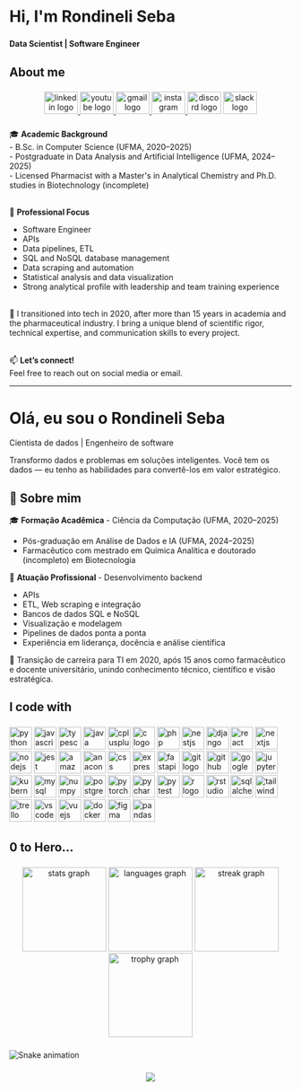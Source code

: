 <h1 align="left">Hi, I'm Rondineli Seba</h1>

###

<h4 align="left">Data Scientist | Software Engineer</h4>

###

<h2 align="left">About me</h2>

###

<div align="center">
  <a href="https://www.linkedin.com/in/rondineliseba" target="_blank">
    <img src="https://raw.githubusercontent.com/maurodesouza/profile-readme-generator/master/src/assets/icons/social/linkedin/default.svg" width="60" height="40" alt="linkedin logo" />
  </a>
  <a href="https://www.youtube.com/channel/UCKJ2jv7AQE9Kus3QvLT9Uzw" target="_blank">
    <img src="https://raw.githubusercontent.com/maurodesouza/profile-readme-generator/master/src/assets/icons/social/youtube/default.svg" width="60" height="40" alt="youtube logo" />
  </a>
  <a href="mailto:rondineli.seba@gmail.com" target="_blank">
    <img src="https://raw.githubusercontent.com/maurodesouza/profile-readme-generator/master/src/assets/icons/social/gmail/default.svg" width="60" height="40" alt="gmail logo" />
  </a>
  <a href="https://www.instagram.com/prof.rondiseba" target="_blank">
    <img src="https://raw.githubusercontent.com/maurodesouza/profile-readme-generator/master/src/assets/icons/social/instagram/default.svg" width="60" height="40" alt="instagram logo" />
  </a>
  <img src="https://raw.githubusercontent.com/maurodesouza/profile-readme-generator/master/src/assets/icons/social/discord/default.svg" width="60" height="40" alt="discord logo" />
  <img src="https://raw.githubusercontent.com/maurodesouza/profile-readme-generator/master/src/assets/icons/social/slack/default.svg" width="60" height="40" alt="slack logo" />
</div>

###

<p align="left">
  🎓 <b>Academic Background</b> <br>
  - B.Sc. in Computer Science (UFMA, 2020–2025) <br>
  - Postgraduate in Data Analysis and Artificial Intelligence (UFMA, 2024–2025) <br>
  - Licensed Pharmacist with a Master's in Analytical Chemistry and Ph.D. studies in Biotechnology (incomplete)<br><br>
  
  💼 <b>Professional Focus</b> <br>
  - Software Engineer<br>
  - APIs <br>
  - Data pipelines, ETL<br>
  - SQL and NoSQL database management <br>
  - Data scraping and automation <br>
  - Statistical analysis and data visualization<br>
  - Strong analytical profile with leadership and team training experience<br><br>
  
  🔁 I transitioned into tech in 2020, after more than 15 years in academia and the pharmaceutical industry. I bring a unique blend of scientific rigor, technical expertise, and communication skills to every project.<br><br>
  
  📫 <b>Let’s connect!</b> <br>
  Feel free to reach out on social media or email.
</p>

---
# Olá, eu sou o Rondineli Seba

Cientista de dados | Engenheiro de software

Transformo dados e problemas em soluções inteligentes. Você tem os dados — eu tenho as habilidades para convertê-los em valor estratégico.

## 🧠 Sobre mim

🎓 **Formação Acadêmica** - Ciência da Computação (UFMA, 2020–2025)   
- Pós-graduação em Análise de Dados e IA (UFMA, 2024–2025)   
- Farmacêutico com mestrado em Química Analítica e doutorado (incompleto) em Biotecnologia

💼 **Atuação Profissional** - Desenvolvimento backend
- APIs
- ETL, Web scraping e integração 
- Bancos de dados SQL e NoSQL   
- Visualização e modelagem 
- Pipelines de dados ponta a ponta   
- Experiência em liderança, docência e análise científica

🔁 Transição de carreira para TI em 2020, após 15 anos como farmacêutico e docente universitário, unindo conhecimento técnico, científico e visão estratégica.

###

<h2 align="left">I code with</h2>

###

<p align="left">
  <img src="https://cdn.jsdelivr.net/gh/devicons/devicon/icons/python/python-original.svg" height="40" alt="python logo"  />
  <img src="https://cdn.jsdelivr.net/gh/devicons/devicon/icons/javascript/javascript-original.svg" height="40" alt="javascript logo"  />
  <img src="https://cdn.jsdelivr.net/gh/devicons/devicon/icons/typescript/typescript-original.svg" height="40" alt="typescript logo"  />
  <img src="https://cdn.jsdelivr.net/gh/devicons/devicon/icons/java/java-original.svg" height="40" alt="java logo"  />
  <img src="https://cdn.jsdelivr.net/gh/devicons/devicon/icons/cplusplus/cplusplus-original.svg" height="40" alt="cplusplus logo"  />
  <img src="https://cdn.jsdelivr.net/gh/devicons/devicon/icons/c/c-original.svg" height="40" alt="c logo"  />
  <img src="https://cdn.jsdelivr.net/gh/devicons/devicon/icons/php/php-original.svg" height="40" alt="php logo"  />
  <img src="https://cdn.jsdelivr.net/gh/devicons/devicon/icons/nestjs/nestjs-original.svg" height="40" alt="nestjs logo"  />
  <img src="https://cdn.jsdelivr.net/gh/devicons/devicon/icons/django/django-plain.svg" height="40" alt="django logo"  />
  <img src="https://cdn.jsdelivr.net/gh/devicons/devicon/icons/react/react-original.svg" height="40" alt="react logo"  />
  <img src="https://cdn.jsdelivr.net/gh/devicons/devicon/icons/nextjs/nextjs-original.svg" height="40" alt="nextjs logo"  />
  <img src="https://cdn.jsdelivr.net/gh/devicons/devicon/icons/nodejs/nodejs-original.svg" height="40" alt="nodejs logo"  />
  <img src="https://cdn.jsdelivr.net/gh/devicons/devicon/icons/jest/jest-plain.svg" height="40" alt="jest logo"  />
  <img src="https://cdn.jsdelivr.net/gh/devicons/devicon/icons/amazonwebservices/amazonwebservices-line-wordmark.svg" height="40" alt="amazonwebservices logo"  />
  <img src="https://cdn.jsdelivr.net/gh/devicons/devicon/icons/anaconda/anaconda-original.svg" height="40" alt="anaconda logo"  />
  <img src="https://cdn.jsdelivr.net/gh/devicons/devicon/icons/css3/css3-original.svg" height="40" alt="css logo"  />
  <img src="https://cdn.jsdelivr.net/gh/devicons/devicon/icons/express/express-original.svg" height="40" alt="express logo"  />
  <img src="https://cdn.jsdelivr.net/gh/devicons/devicon/icons/fastapi/fastapi-original.svg" height="40" alt="fastapi logo"  />
  <img src="https://cdn.jsdelivr.net/gh/devicons/devicon/icons/git/git-original.svg" height="40" alt="git logo"  />
  <img src="https://cdn.jsdelivr.net/gh/devicons/devicon/icons/github/github-original.svg" height="40" alt="github logo"  />
  <img src="https://cdn.jsdelivr.net/gh/devicons/devicon/icons/googlecloud/googlecloud-original.svg" height="40" alt="googlecloud logo"  />
  <img src="https://cdn.jsdelivr.net/gh/devicons/devicon/icons/jupyter/jupyter-original.svg" height="40" alt="jupyter logo"  />
  <img src="https://cdn.jsdelivr.net/gh/devicons/devicon/icons/kubernetes/kubernetes-plain.svg" height="40" alt="kubernetes logo"  />
  <img src="https://cdn.jsdelivr.net/gh/devicons/devicon/icons/mysql/mysql-original.svg" height="40" alt="mysql logo"  />
  <img src="https://cdn.jsdelivr.net/gh/devicons/devicon/icons/numpy/numpy-original.svg" height="40" alt="numpy logo"  />
  <img src="https://cdn.jsdelivr.net/gh/devicons/devicon/icons/postgresql/postgresql-original.svg" height="40" alt="postgresql logo"  />
  <img src="https://cdn.jsdelivr.net/gh/devicons/devicon/icons/pytorch/pytorch-original.svg" height="40" alt="pytorch logo"  />
  <img src="https://cdn.jsdelivr.net/gh/devicons/devicon/icons/pycharm/pycharm-original.svg" height="40" alt="pycharm logo"  />
  <img src="https://cdn.jsdelivr.net/gh/devicons/devicon/icons/pytest/pytest-original.svg" height="40" alt="pytest logo"  />
  <img src="https://cdn.jsdelivr.net/gh/devicons/devicon/icons/r/r-original.svg" height="40" alt="r logo"  />
  <img src="https://cdn.jsdelivr.net/gh/devicons/devicon/icons/rstudio/rstudio-original.svg" height="40" alt="rstudio logo"  />
  <img src="https://cdn.jsdelivr.net/gh/devicons/devicon/icons/sqlalchemy/sqlalchemy-original.svg" height="40" alt="sqlalchemy logo"  />
  <img src="https://cdn.jsdelivr.net/gh/devicons/devicon/icons/tailwindcss/tailwindcss-original-wordmark.svg" height="40" alt="tailwindcss logo"  />
  <img src="https://cdn.jsdelivr.net/gh/devicons/devicon/icons/trello/trello-plain.svg" height="40" alt="trello logo"  />
  <img src="https://cdn.jsdelivr.net/gh/devicons/devicon/icons/vscode/vscode-original.svg" height="40" alt="vscode logo"  />
  <img src="https://cdn.jsdelivr.net/gh/devicons/devicon/icons/vuejs/vuejs-original.svg" height="40" alt="vuejs logo"  />
  <img src="https://cdn.jsdelivr.net/gh/devicons/devicon/icons/docker/docker-original.svg" height="40" alt="docker logo"  />
  <img src="https://cdn.jsdelivr.net/gh/devicons/devicon/icons/figma/figma-original.svg" height="40" alt="figma logo"  />
  <img src="https://cdn.jsdelivr.net/gh/devicons/devicon/icons/pandas/pandas-original.svg" height="40" alt="pandas logo"  />
</p>

###

<h2 align="left">0 to Hero...</h2>

###

<div align="center">
  <img src="https://github-readme-stats.vercel.app/api?username=rondiseba&hide_title=true&hide_rank=true&show_icons=true&include_all_commits=true&count_private=true&disable_animations=false&theme=github_dark&locale=en&hide_border=true" height="150" alt="stats graph"  />
  <img src="https://github-readme-stats.vercel.app/api/top-langs?username=rondiseba&locale=en&hide_title=false&layout=compact&card_width=320&langs_count=5&theme=github_dark&hide_border=true" height="150" alt="languages graph"  />
  <img src="https://streak-stats.demolab.com?user=rondiseba&locale=en&mode=weekly&theme=github_dark&hide_border=false&border_radius=5" height="150" alt="streak graph"  />
  <img src="https://github-profile-trophy.vercel.app?username=rondiseba&theme=onestar&row=1&margin-w=1&margin-h=1&no-bg=false&no-frame=true" height="150" alt="trophy graph"  />
</div>

###

<img src="https://raw.githubusercontent.com/rondiseba/rondiseba/output/snake.svg" alt="Snake animation" />

###

<div align="center">
  <img src="https://visitor-badge.laobi.icu/badge?page_id=rondiseba.rondiseba&"  />
</div>

###
